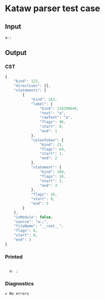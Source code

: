 # Kataw parser test case

## Input

`````js
a:;
`````

## Output

### CST

```javascript
{
    "kind": 122,
    "directives": [],
    "statements": [
        {
            "kind": 163,
            "label": {
                "kind": 134299649,
                "text": "a",
                "rawText": "a",
                "flags": 96,
                "start": 0,
                "end": 1
            },
            "colonToken": {
                "kind": 21,
                "flags": 64,
                "start": 1,
                "end": 2
            },
            "statement": {
                "kind": 168,
                "flags": 16,
                "start": 2,
                "end": 3
            },
            "flags": 16,
            "start": 0,
            "end": 3
        }
    ],
    "isModule": false,
    "source": "a:;",
    "fileName": "__root__",
    "flags": 0,
    "start": 0,
    "end": 3
}
```

### Printed

```javascript

  a: ;

```

### Diagnostics

```javascript
✔ No errors
```

